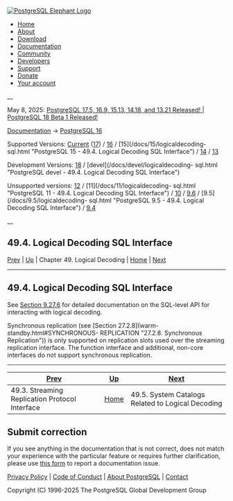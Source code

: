[ ![PostgreSQL Elephant Logo](/media/img/about/press/elephant.png) ](/)

  * [Home](/ "Home")
  * [About](/about/ "About")
  * [Download](/download/ "Download")
  * [Documentation](/docs/ "Documentation")
  * [Community](/community/ "Community")
  * [Developers](/developer/ "Developers")
  * [Support](/support/ "Support")
  * [Donate](/about/donate/ "Donate")
  * [Your account](/account/ "Your account")

__

May 8, 2025: [ PostgreSQL 17.5, 16.9, 15.13, 14.18, and 13.21 Released! ](/about/news/postgresql-175-169-1513-1418-and-1321-released-3072/) | [ PostgreSQL 18 Beta 1 Released! ](/about/news/postgresql-18-beta-1-released-3070/)

[Documentation](/docs/ "Documentation") -> [PostgreSQL
16](/docs/16/index.html)

Supported Versions: [Current](/docs/current/logicaldecoding-sql.html
"PostgreSQL 17 - 49.4. Logical Decoding SQL Interface")
([17](/docs/17/logicaldecoding-sql.html "PostgreSQL 17 - 49.4. Logical
Decoding SQL Interface")) / [16](/docs/16/logicaldecoding-sql.html "PostgreSQL
16 - 49.4. Logical Decoding SQL Interface") / [15](/docs/15/logicaldecoding-
sql.html "PostgreSQL 15 - 49.4. Logical Decoding SQL Interface") /
[14](/docs/14/logicaldecoding-sql.html "PostgreSQL 14 - 49.4. Logical Decoding
SQL Interface") / [13](/docs/13/logicaldecoding-sql.html "PostgreSQL 13 -
49.4. Logical Decoding SQL Interface")

Development Versions: [18](/docs/18/logicaldecoding-sql.html "PostgreSQL 18 -
49.4. Logical Decoding SQL Interface") / [devel](/docs/devel/logicaldecoding-
sql.html "PostgreSQL devel - 49.4. Logical Decoding SQL Interface")

Unsupported versions: [12](/docs/12/logicaldecoding-sql.html "PostgreSQL 12 -
49.4. Logical Decoding SQL Interface") / [11](/docs/11/logicaldecoding-
sql.html "PostgreSQL 11 - 49.4. Logical Decoding SQL Interface") /
[10](/docs/10/logicaldecoding-sql.html "PostgreSQL 10 - 49.4. Logical Decoding
SQL Interface") / [9.6](/docs/9.6/logicaldecoding-sql.html "PostgreSQL 9.6 -
49.4. Logical Decoding SQL Interface") / [9.5](/docs/9.5/logicaldecoding-
sql.html "PostgreSQL 9.5 - 49.4. Logical Decoding SQL Interface") /
[9.4](/docs/9.4/logicaldecoding-sql.html "PostgreSQL 9.4 - 49.4. Logical
Decoding SQL Interface")

__

49.4. Logical Decoding SQL Interface  
---  
[Prev](logicaldecoding-walsender.html "49.3. Streaming Replication Protocol Interface")  | [Up](logicaldecoding.html "Chapter 49. Logical Decoding") | Chapter 49. Logical Decoding | [Home](index.html "PostgreSQL 16.9 Documentation") |  [Next](logicaldecoding-catalogs.html "49.5. System Catalogs Related to Logical Decoding")  
  
* * *

## 49.4. Logical Decoding SQL Interface #

See [Section 9.27.6](functions-admin.html#FUNCTIONS-REPLICATION
"9.27.6. Replication Management Functions") for detailed documentation on the
SQL-level API for interacting with logical decoding.

Synchronous replication (see [Section 27.2.8](warm-standby.html#SYNCHRONOUS-
REPLICATION "27.2.8. Synchronous Replication")) is only supported on
replication slots used over the streaming replication interface. The function
interface and additional, non-core interfaces do not support synchronous
replication.

* * *

[Prev](logicaldecoding-walsender.html "49.3. Streaming Replication Protocol Interface")  | [Up](logicaldecoding.html "Chapter 49. Logical Decoding") |  [Next](logicaldecoding-catalogs.html "49.5. System Catalogs Related to Logical Decoding")  
---|---|---  
49.3. Streaming Replication Protocol Interface  | [Home](index.html "PostgreSQL 16.9 Documentation") |  49.5. System Catalogs Related to Logical Decoding  
  
## Submit correction

If you see anything in the documentation that is not correct, does not match
your experience with the particular feature or requires further clarification,
please use [this form](/account/comments/new/16/logicaldecoding-sql.html/) to
report a documentation issue.

[Privacy Policy](/about/privacypolicy) | [Code of Conduct](/about/policies/coc/) | [About PostgreSQL](/about/) | [Contact](/about/contact/)  

Copyright (C) 1996-2025 The PostgreSQL Global Development Group

